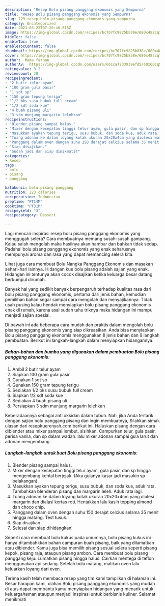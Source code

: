 ```yaml
---
description: "Resep Bolu pisang panggang ekonomis yang Sempurna"
title: "Resep Bolu pisang panggang ekonomis yang Sempurna"
slug: 729-resep-bolu-pisang-panggang-ekonomis-yang-sempurna
category: Uncategorized
date: 2021-03-22T07:20:46.515Z
image: https://img-global.cpcdn.com/recipes/bc707fc9825b838e/680x482cq70/bolu-pisang-panggang-ekonomis-foto-resep-utama.jpg
hideToc: false
enableToc: true
enableTocContent: false
thumbnail: https://img-global.cpcdn.com/recipes/bc707fc9825b838e/680x482cq70/bolu-pisang-panggang-ekonomis-foto-resep-utama.jpg
cover: https://img-global.cpcdn.com/recipes/bc707fc9825b838e/680x482cq70/bolu-pisang-panggang-ekonomis-foto-resep-utama.jpg
author:  Mama fathan
authorAv:  https://img-global.cpcdn.com/users/661ca7233939efd5/60x60cq50/avatar.jpg
ratingvalue: 3.2
reviewcount: 20
recipeingredient:
- "2 butir telur ayam"
- "100 gram gula pasir"
- "1 sdt sp"
- "150 gram tepung terigu"
- "1/2 bks susu bubuk full cream"
- "1/2 sdt soda kue"
- "4 buah pisang uli"
- "3 sdm munjung margarin lelehkan"
recipeinstructions:
- "Blender pisang sampai halus."
- "Mixer dengan kecepatan tinggi telur ayam, gula pasir, dan sp hingga mengembang kental berjejak. (Aku gulanya kasar jadi masukin sp belakangan)."
- "Masukkan ayakan tepung terigu, susu bubuk, dan soda kue, aduk rata. Tambahkan blenderan pisang dan margarin leleh. Aduk rata lagi."
- "Tuang adonan ke dalam loyang kotak ukuran 20x20x4cm yang diolesi margarin dan dialasi kertas roti. Hentakkan lalu kasih topping almond dan choco chip."
- "Panggang dalam oven dengan suhu 150 derajat celcius selama 35 menit hingga matang. Test tusuk."
- "Siap disajikan."
- "Sudah jadi dan siap dinikmati!"
categories:
- Resep
tags:
- bolu
- pisang
- panggang

katakunci: bolu pisang panggang 
nutrition: 223 calories
recipecuisine: Indonesian
preptime: "PT14M"
cooktime: "PT31M"
recipeyield: "3"
recipecategory: Dessert

---
```



Lagi mencari inspirasi resep bolu pisang panggang ekonomis yang menggugah selera? Cara membuatnya memang susah-susah gampang. Kalau salah mengolah maka hasilnya akan hambar dan bahkan tidak sedap. Padahal bolu pisang panggang ekonomis yang enak seharusnya mempunyai aroma dan rasa yang dapat memancing selera kita.


Lihat juga cara membuat Bolu Nangka Panggang Ekonomis dan masakan sehari-hari lainnya. Hidangan kue bolu pisang adalah sajian yang enak. Hidangan ini tentunya akan cocok disajikan ketika keluarga besar datang berkumpul dirumah.

Banyak hal yang sedikit banyak berpengaruh terhadap kualitas rasa dari bolu pisang panggang ekonomis, pertama dari jenis bahan, kemudian pemilihan bahan segar sampai cara mengolah dan menyajikannya. Tidak usah pusing kalau hendak menyiapkan bolu pisang panggang ekonomis enak di rumah, karena asal sudah tahu triknya maka hidangan ini mampu menjadi sajian spesial.


Di bawah ini ada beberapa cara mudah dan praktis dalam mengolah bolu pisang panggang ekonomis yang siap dikreasikan. Anda bisa menyiapkan Bolu pisang panggang ekonomis menggunakan 8 jenis bahan dan 6 langkah pembuatan. Berikut ini langkah-langkah dalam menyiapkan hidangannya.

<!--inarticleads1-->

##### Bahan-bahan dan bumbu yang digunakan dalam pembuatan Bolu pisang panggang ekonomis:

1. Ambil 2 butir telur ayam
1. Siapkan 100 gram gula pasir
1. Gunakan 1 sdt sp
1. Gunakan 150 gram tepung terigu
1. Sediakan 1/2 bks susu bubuk full cream
1. Siapkan 1/2 sdt soda kue
1. Sediakan 4 buah pisang uli
1. Persiapkan 3 sdm munjung margarin lelehkan


Keberadaannya sebagai anti oksidan dalam tubuh. Nah, jika Anda tertarik dengan sajian bolu panggang pisang dan ingin membuatnya, Silahkan simak ulasan dari resepkuerenyah.com berikut ini. Haluskan pisang dengan cara diblender atau mixer sampai lembut. sisihkan. Campurkan telur, gula pasir, perisa vanila, dan sp dalam wadah. lalu mixer adonan sampai gula larut dan adonan mengembang. 

<!--inarticleads2-->

##### Langkah-langkah untuk buat Bolu pisang panggang ekonomis:

1. Blender pisang sampai halus.
1. Mixer dengan kecepatan tinggi telur ayam, gula pasir, dan sp hingga mengembang kental berjejak. (Aku gulanya kasar jadi masukin sp belakangan).
1. Masukkan ayakan tepung terigu, susu bubuk, dan soda kue, aduk rata. Tambahkan blenderan pisang dan margarin leleh. Aduk rata lagi.
1. Tuang adonan ke dalam loyang kotak ukuran 20x20x4cm yang diolesi margarin dan dialasi kertas roti. Hentakkan lalu kasih topping almond dan choco chip.
1. Panggang dalam oven dengan suhu 150 derajat celcius selama 35 menit hingga matang. Test tusuk.
1. Siap disajikan.
1. Selesai dan siap dihidangkan!

Seperti cara membuat bolu kukus pada umumnya, bolu pisang kukus ini hanya ditambahkkan bahan campuran buah pisang, baik yang dilumatkan atau diblender. Kamu juga bisa memilih pisang sesuai selera seperti pisang kepok, pisang raja, ataupun pisang ambon. Cara membuat bolu pisang panggang keju: Lumatkan pisang hingga halus. Cairkan mentega di teflon menggunakan api sedang. Setelah bolu matang, matikan oven lalu keluarkan loyang dari oven. 

Terima kasih telah membaca resep yang tim kami tampilkan di halaman ini. Besar harapan kami, olahan Bolu pisang panggang ekonomis yang mudah di atas dapat membantu kamu menyiapkan hidangan yang menarik untuk keluarga/teman ataupun menjadi inspirasi untuk berbisnis kuliner. Selamat menikmati
